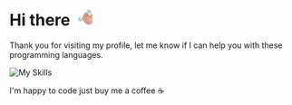 # Hi there <img src="./images/image.png" width="30px" style="margin-left:5px;" />

Thank you for visiting my profile, let me know if I can help you with these programming languages.

![My Skills](https://skillicons.dev/icons?i=ts,nodejs,py,swift,rust,cpp,c,go,java,dart&perline=10)

I'm happy to code just buy me a coffee ☕
